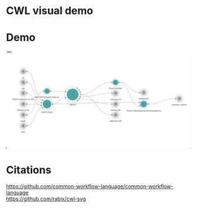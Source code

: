 # CWL visual demo


# Demo
![image](./demo/demo.png)

# Citations
https://github.com/common-workflow-language/common-workflow-language  
https://github.com/rabix/cwl-svg